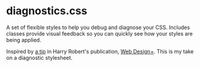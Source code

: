 diagnostics.css
===============

A set of flexible styles to help you debug and diagnose your CSS. Includes classes provide visual feedback so you can quickly see how your styles are being applied.

Inspired by [a tip](http://csswizardry.com/web-design+/#css-2) in Harry Robert's publication, [Web Design+](http://csswizardry.com/web-design+/). This is my take on a diagnostic stylesheet.
